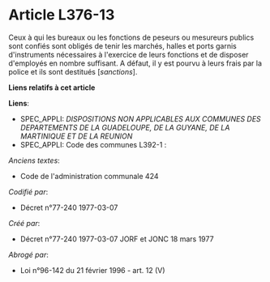 # Article L376-13

Ceux à qui les bureaux ou les fonctions de peseurs ou mesureurs publics sont confiés sont obligés de tenir les marchés,
halles et ports garnis d'instruments nécessaires à l'exercice de leurs fonctions et de disposer d'employés en nombre
suffisant. A défaut, il y est pourvu à leurs frais par la police et ils sont destitués [*sanctions*].

**Liens relatifs à cet article**

**Liens**:

  - SPEC_APPLI: *DISPOSITIONS NON APPLICABLES AUX COMMUNES DES DEPARTEMENTS DE LA GUADELOUPE, DE LA GUYANE, DE LA MARTINIQUE ET DE LA REUNION*
  - SPEC_APPLI: Code des communes L392-1 :

_Anciens textes_:

  - Code de l'administration communale 424

_Codifié par_:

  - Décret n°77-240 1977-03-07

_Créé par_:

  - Décret n°77-240 1977-03-07 JORF et JONC 18 mars 1977

_Abrogé par_:

  - Loi n°96-142 du 21 février 1996 - art. 12 (V)
